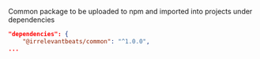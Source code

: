 Common package to be uploaded to npm and imported into projects under dependencies 

```package.json
"dependencies": {
    "@irrelevantbeats/common": "^1.0.0",
...
```